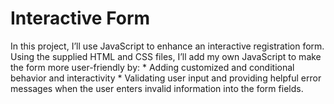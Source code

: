 # Interactive Form
 In this project, I’ll use JavaScript to enhance an interactive registration form. Using the supplied HTML and CSS files, I’ll add my own JavaScript to make the form more user-friendly by: * Adding customized and conditional behavior and interactivity * Validating user input and providing helpful error messages when the user enters invalid information into the form fields.
